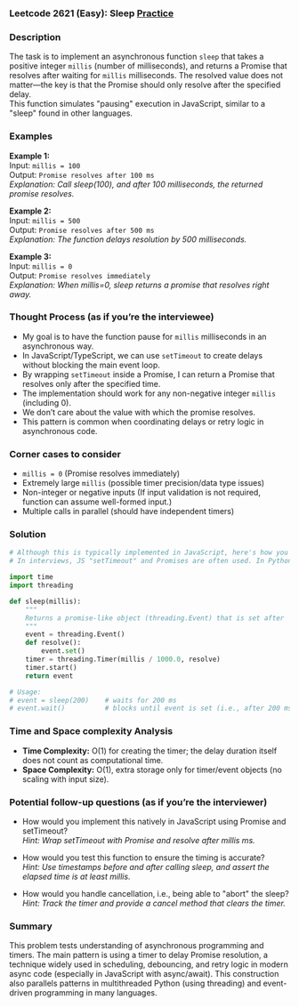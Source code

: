 ### Leetcode 2621 (Easy): Sleep [Practice](https://leetcode.com/problems/sleep)

### Description  
The task is to implement an asynchronous function `sleep` that takes a positive integer `millis` (number of milliseconds), and returns a Promise that resolves after waiting for `millis` milliseconds. The resolved value does not matter—the key is that the Promise should only resolve after the specified delay.  
This function simulates "pausing" execution in JavaScript, similar to a "sleep" found in other languages.

### Examples  

**Example 1:**  
Input: `millis = 100`  
Output: `Promise resolves after 100 ms`  
*Explanation: Call sleep(100), and after 100 milliseconds, the returned promise resolves.*

**Example 2:**  
Input: `millis = 500`  
Output: `Promise resolves after 500 ms`  
*Explanation: The function delays resolution by 500 milliseconds.*

**Example 3:**  
Input: `millis = 0`  
Output: `Promise resolves immediately`  
*Explanation: When millis=0, sleep returns a promise that resolves right away.*

### Thought Process (as if you’re the interviewee)  
- My goal is to have the function pause for `millis` milliseconds in an asynchronous way.  
- In JavaScript/TypeScript, we can use `setTimeout` to create delays without blocking the main event loop.  
- By wrapping `setTimeout` inside a Promise, I can return a Promise that resolves only after the specified time.
- The implementation should work for any non-negative integer `millis` (including 0).
- We don’t care about the value with which the promise resolves.
- This pattern is common when coordinating delays or retry logic in asynchronous code.

### Corner cases to consider  
- `millis = 0` (Promise resolves immediately)
- Extremely large `millis` (possible timer precision/data type issues)
- Non-integer or negative inputs (If input validation is not required, function can assume well-formed input.)
- Multiple calls in parallel (should have independent timers)

### Solution

```python
# Although this is typically implemented in JavaScript, here's how you'd write it in Python for the exercise.
# In interviews, JS "setTimeout" and Promises are often used. In Python, use time.sleep with threading/futures, or asyncio.sleep.

import time
import threading

def sleep(millis):
    """
    Returns a promise-like object (threading.Event) that is set after 'millis' milliseconds.
    """
    event = threading.Event()
    def resolve():
        event.set()
    timer = threading.Timer(millis / 1000.0, resolve)
    timer.start()
    return event

# Usage:
# event = sleep(200)    # waits for 200 ms
# event.wait()          # blocks until event is set (i.e., after 200 ms)
```

### Time and Space complexity Analysis  

- **Time Complexity:** O(1) for creating the timer; the delay duration itself does not count as computational time.
- **Space Complexity:** O(1), extra storage only for timer/event objects (no scaling with input size).

### Potential follow-up questions (as if you’re the interviewer)  

- How would you implement this natively in JavaScript using Promise and setTimeout?  
  *Hint: Wrap setTimeout with Promise and resolve after millis ms.*

- How would you test this function to ensure the timing is accurate?  
  *Hint: Use timestamps before and after calling sleep, and assert the elapsed time is at least millis.*

- How would you handle cancellation, i.e., being able to "abort" the sleep?  
  *Hint: Track the timer and provide a cancel method that clears the timer.*

### Summary
This problem tests understanding of asynchronous programming and timers. The main pattern is using a timer to delay Promise resolution, a technique widely used in scheduling, debouncing, and retry logic in modern async code (especially in JavaScript with async/await). This construction also parallels patterns in multithreaded Python (using threading) and event-driven programming in many languages.